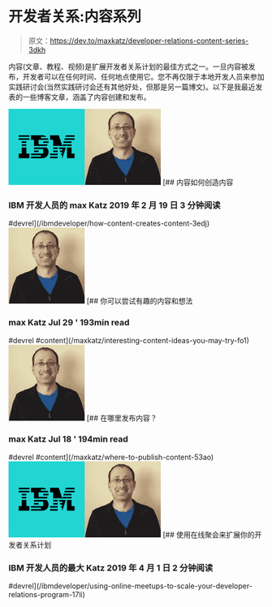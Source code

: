 # 开发者关系:内容系列

> 原文：<https://dev.to/maxkatz/developer-relations-content-series-3dkh>

内容(文章、教程、视频)是扩展开发者关系计划的最佳方式之一。一旦内容被发布，开发者可以在任何时间、任何地点使用它。您不再仅限于本地开发人员来参加实践研讨会(当然实践研讨会还有其他好处，但那是另一篇博文)。以下是我最近发表的一些博客文章，涵盖了内容创建和发布。

[![IBM Developer](img/03f3478788a9d04567459fd5f0d13069.png)![](img/b0a605b3da621c4a49bfacaf55abcd41.png)](/ibmdeveloper) [## 内容如何创造内容

### IBM 开发人员的 max Katz 2019 年 2 月 19 日 3 分钟阅读

#devrel](/ibmdeveloper/how-content-creates-content-3edj)[![maxkatz](img/b0a605b3da621c4a49bfacaf55abcd41.png)](/maxkatz) [## 你可以尝试有趣的内容和想法

### max Katz Jul 29 ' 193min read

#devrel #content](/maxkatz/interesting-content-ideas-you-may-try-fo1)[![maxkatz](img/b0a605b3da621c4a49bfacaf55abcd41.png)](/maxkatz) [## 在哪里发布内容？

### max Katz Jul 18 ' 194min read

#devrel #content](/maxkatz/where-to-publish-content-53ao)[![IBM Developer](img/03f3478788a9d04567459fd5f0d13069.png)![](img/b0a605b3da621c4a49bfacaf55abcd41.png)](/ibmdeveloper) [## 使用在线聚会来扩展你的开发者关系计划

### IBM 开发人员的最大 Katz 2019 年 4 月 1 日 2 分钟阅读

#devrel](/ibmdeveloper/using-online-meetups-to-scale-your-developer-relations-program-17li)